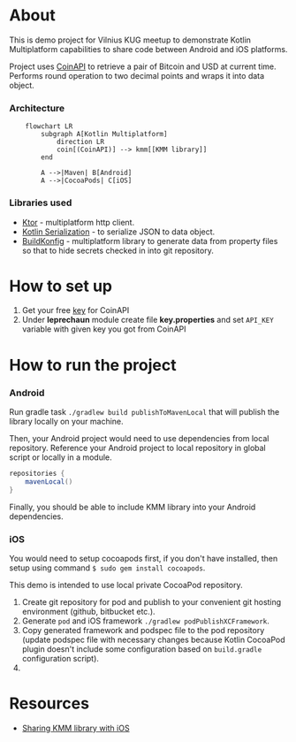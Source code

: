 # About
This is demo project for Vilnius KUG meetup to demonstrate Kotlin Multiplatform capabilities to share
code between Android and iOS platforms.

Project uses [CoinAPI](https://www.coinapi.io/) to retrieve a pair of Bitcoin and USD at current
time. Performs round operation to two decimal points and wraps it into data object.

### Architecture
```mermaid
    flowchart LR
        subgraph A[Kotlin Multiplatform]
            direction LR
            coin[(CoinAPI)] --> kmm[[KMM library]]
        end
        
        A -->|Maven| B[Android]
        A -->|CocoaPods| C[iOS]
```

### Libraries used
- [Ktor](https://ktor.io/) - multiplatform http client.
- [Kotlin Serialization](https://kotlinlang.org/docs/serialization.html) - to serialize JSON to data object.
- [BuildKonfig](https://github.com/yshrsmz/BuildKonfig) - multiplatform library to generate data from
property files so that to hide secrets checked in into git repository.

# How to set up
1. Get your free [key](https://www.coinapi.io/market-data-api/pricing) for CoinAPI
2. Under **leprechaun** module create file **key.properties** and set `API_KEY` variable with given key 
you got from CoinAPI

# How to run the project
### Android
Run gradle task `./gradlew build publishToMavenLocal` that will publish the library locally on your machine.

Then, your Android project would need to use dependencies from local repository.
Reference your Android project to local repository in global script or locally in a module.
```gradle
repositories {
    mavenLocal()
}
```

Finally, you should be able to include KMM library into your Android dependencies.

### iOS
You would need to setup cocoapods first, if you don't have installed, then setup using
command `$ sudo gem install cocoapods`.

This demo is intended to use local private CocoaPod repository.

1. Create git repository for pod and publish to your convenient git hosting environment (github, bitbucket etc.).
2. Generate `pod` and iOS framework `./gradlew podPublishXCFramework`.
3. Copy generated framework and podspec file to the pod repository
(update podspec file with necessary changes because Kotlin CocoaPod plugin doesn't include
some configuration based on `build.gradle` configuration script).
4. 

# Resources
- [Sharing KMM library with iOS](https://www.notion.so/desquared/Share-KMM-module-with-iOS-via-Cocoa-pods-eaa7c717b83a4805af3dfc72d0e58ac1#2a2417458f8f4e929382775b0a0e8098)